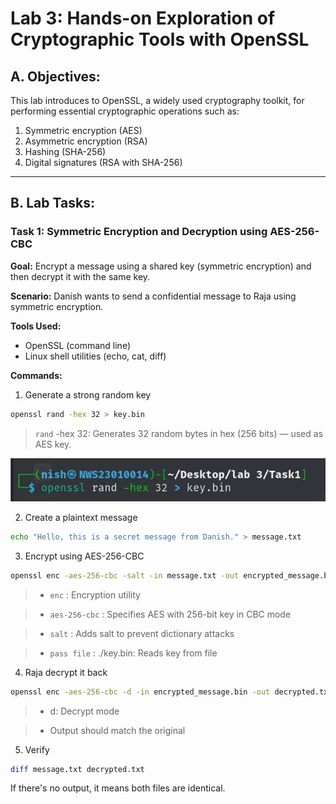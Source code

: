# Lab 3: Hands-on Exploration of Cryptographic Tools with OpenSSL

## A. Objectives:

This lab introduces to OpenSSL, a widely used cryptography toolkit, for performing essential cryptographic operations such as:

1. Symmetric encryption (AES)
2. Asymmetric encryption (RSA)
3. Hashing (SHA-256)
4. Digital signatures (RSA with SHA-256)

---

## B. Lab Tasks:

### Task 1: Symmetric Encryption and Decryption using AES-256-CBC
**Goal:** Encrypt a message using a shared key (symmetric encryption) and then decrypt it with the same key.

**Scenario:** Danish wants to send a confidential message to Raja using symmetric encryption.

**Tools Used:**
- OpenSSL (command line)
- Linux shell utilities (echo, cat, diff)

**Commands:**
1. Generate a strong random key
```bash
openssl rand -hex 32 > key.bin
```
> `rand` -hex 32: Generates 32 random bytes in hex (256 bits) — used as AES key.

![alt text](<screenshots/generate_key.jpg>)

2. Create a plaintext message
```bash
echo "Hello, this is a secret message from Danish." > message.txt
```
3. Encrypt using AES-256-CBC
```bash
openssl enc -aes-256-cbc -salt -in message.txt -out encrypted_message.bin -pass file:./key.bin
```
> - `enc` : Encryption utility

> - `aes-256-cbc` : Specifies AES with 256-bit key in CBC mode

> - `salt` : Adds salt to prevent dictionary attacks

> - `pass file` : ./key.bin: Reads key from file

4. Raja decrypt it back
```bash
openssl enc -aes-256-cbc -d -in encrypted_message.bin -out decrypted.txt -pass file:./key.bin
```
> - d: Decrypt mode

> - Output should match the original

5. Verify
```bash
diff message.txt decrypted.txt
```
If there's no output, it means both files are identical.

